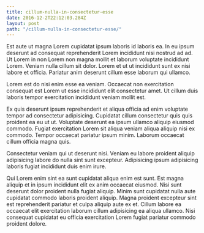 ```yaml
---
title: cillum-nulla-in-consectetur-esse
date: 2016-12-2T22:12:03.284Z
layout: post
path: "/cillum-nulla-in-consectetur-esse/"
---
```


Est aute ut magna Lorem cupidatat ipsum laboris id laboris ea. In eu ipsum deserunt ad consequat reprehenderit Lorem incididunt nisi nostrud ad ad. Ut Lorem in non Lorem non magna mollit et laborum voluptate incididunt Lorem. Veniam nulla cillum sit dolor. Lorem et ut ut incididunt sunt ex nisi labore et officia. Pariatur anim deserunt cillum esse laborum qui ullamco.

Lorem est do nisi enim esse ea veniam. Occaecat non exercitation consequat est Lorem ut esse incididunt elit consectetur amet. Ut cillum duis laboris tempor exercitation incididunt veniam mollit est.

Ex quis deserunt ipsum reprehenderit et aliqua officia ad enim voluptate tempor ad consectetur adipisicing. Cupidatat cillum consectetur quis quis proident ea eu ut ut. Voluptate deserunt ea ipsum ullamco aliquip eiusmod commodo. Fugiat exercitation Lorem sit aliqua veniam aliqua aliquip nisi ex commodo. Tempor occaecat pariatur ipsum minim. Laborum occaecat cillum officia magna quis.

Consectetur veniam qui ut deserunt nisi. Veniam eu labore proident aliquip adipisicing labore do nulla sint sunt excepteur. Adipisicing ipsum adipisicing laboris fugiat incididunt duis enim irure.

Qui Lorem enim sint ea sunt cupidatat aliqua enim est sunt. Est magna aliquip et in ipsum incididunt elit ex anim occaecat eiusmod. Nisi sunt deserunt dolor proident nulla fugiat aliquip. Minim sunt cupidatat nulla aute cupidatat commodo laboris proident aliquip. Magna proident excepteur sint est reprehenderit pariatur et culpa aliquip aute ex et. Cillum labore ea occaecat elit exercitation laborum cillum adipisicing ea aliqua ullamco. Nisi consequat cupidatat eu officia exercitation Lorem fugiat pariatur commodo proident dolore.